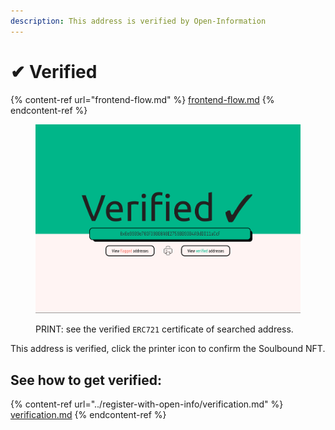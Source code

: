 ```yaml
---
description: This address is verified by Open-Information
---
```


# ✔ Verified

{% content-ref url="frontend-flow.md" %}
[frontend-flow.md](frontend-flow.md)
{% endcontent-ref %}

<figure><img src="../.gitbook/assets/yes.png" alt=""><figcaption><p>PRINT: see the verified <code>ERC721</code> certificate of searched address.</p></figcaption></figure>

This address is verified, click the printer icon to confirm the Soulbound NFT.

## See how to get verified:

{% content-ref url="../register-with-open-info/verification.md" %}
[verification.md](../register-with-open-info/verification.md)
{% endcontent-ref %}


